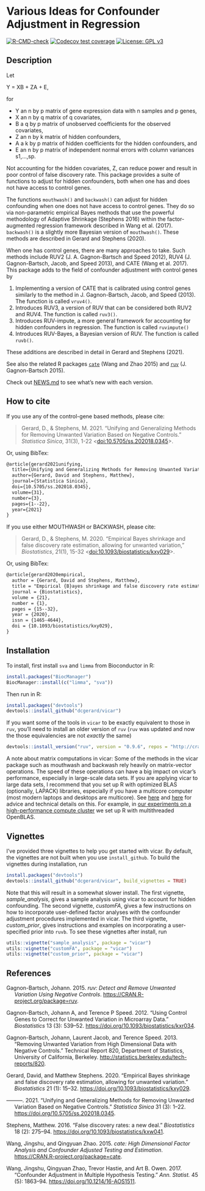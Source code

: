 Various Ideas for Confounder Adjustment in Regression
================

<!-- README.md is generated from README.Rmd. Please edit that file -->
<!-- badges: start -->

[![R-CMD-check](https://github.com/dcgerard/vicar/workflows/R-CMD-check/badge.svg)](https://github.com/dcgerard/vicar/actions)
[![Codecov test
coverage](https://codecov.io/gh/dcgerard/vicar/branch/master/graph/badge.svg)](https://codecov.io/gh/dcgerard/vicar?branch=master)
[![License: GPL
v3](https://img.shields.io/badge/License-GPL%20v3-blue.svg)](https://www.gnu.org/licenses/gpl-3.0)
<!-- badges: end -->

## Description

Let

Y = XB + ZA + E,

for

-   Y an n by p matrix of gene expression data with n samples and p
    genes,
-   X an n by q matrix of q covariates,
-   B a q by p matrix of unobserved coefficients for the observed
    covariates,
-   Z an n by k matrix of hidden confounders,
-   A a k by p matrix of hidden coefficients for the hidden confounders,
    and
-   E an n by p matrix of independent normal errors with column
    variances s1,…,sp.

Not accounting for the hidden covariates, Z, can reduce power and result
in poor control of false discovery rate. This package provides a suite
of functions to adjust for hidden confounders, both when one has and
does not have access to control genes.

The functions `mouthwash()` and `backwash()` can adjust for hidden
confounding when one does not have access to control genes. They do so
via non-parametric empirical Bayes methods that use the powerful
methodology of Adaptive Shrinkage (Stephens 2016) within the
factor-augmented regression framework described in Wang et al. (2017).
`backwash()` is a slightly more Bayesian version of `mouthwash()`. These
methods are described in Gerard and Stephens (2020).

When one has control genes, there are many approaches to take. Such
methods include RUV2 (J. A. Gagnon-Bartsch and Speed 2012), RUV4 (J.
Gagnon-Bartsch, Jacob, and Speed 2013), and CATE (Wang et al. 2017).
This package adds to the field of confounder adjustment with control
genes by

1.  Implementing a version of CATE that is calibrated using control
    genes similarly to the method in J. Gagnon-Bartsch, Jacob, and
    Speed (2013). The function is called `vruv4()`.
2.  Introduces RUV3, a version of RUV that can be considered both RUV2
    and RUV4. The function is called `ruv3()`.
3.  Introduces RUV-impute, a more general framework for accounting for
    hidden confounders in regression. The function is called
    `ruvimpute()`
4.  Introduces RUV-Bayes, a Bayesian version of RUV. The function is
    called `ruvb()`.

These additions are described in detail in Gerard and Stephens (2021).

See also the related R packages
[`cate`](https://cran.r-project.org/package=cate) (Wang and Zhao 2015)
and [`ruv`](https://cran.r-project.org/package=ruv) (J. Gagnon-Bartsch
2015).

Check out [NEWS.md](NEWS.md) to see what’s new with each version.

## How to cite

If you use any of the control-gene based methods, please cite:

> Gerard, D., & Stephens, M. 2021. “Unifying and Generalizing Methods
> for Removing Unwanted Variation Based on Negative Controls.”
> *Statistica Sinica*, 31(3), 1-22
> &lt;[doi:10.5705/ss.202018.0345](https://doi.org/10.5705/ss.202018.0345)&gt;.

Or, using BibTex:

``` tex
@article{gerard2021unifying,
  title={Unifying and Generalizing Methods for Removing Unwanted Variation Based on Negative Controls},
  author={Gerard, David and Stephens, Matthew},
  journal={Statistica Sinica},
  doi={10.5705/ss.202018.0345},
  volume={31},
  number={3},
  pages={1--22},
  year={2021}
}
```

If you use either MOUTHWASH or BACKWASH, please cite:

> Gerard, D., & Stephens, M. 2020. “Empirical Bayes shrinkage and false
> discovery rate estimation, allowing for unwanted variation,”
> *Biostatistics*, 21(1), 15-32
> &lt;[doi:10.1093/biostatistics/kxy029](https://doi.org/10.1093/biostatistics/kxy029)&gt;.

Or, using BibTex:

``` tex
@article{gerard2020empirical,
  author = {Gerard, David and Stephens, Matthew},
  title = "Empirical {B}ayes shrinkage and false discovery rate estimation, allowing for unwanted variation",
  journal = {Biostatistics},
  volume = {21},
  number = {1},
  pages = {15--32},
  year = {2020},
  issn = {1465-4644},
  doi = {10.1093/biostatistics/kxy029},
}
```

## Installation

To install, first install `sva` and `limma` from Bioconductor in R:

``` r
install.packages("BiocManager")
BiocManager::install(c("limma", "sva"))
```

Then run in R:

``` r
install.packages("devtools")
devtools::install_github("dcgerard/vicar")
```

If you want some of the tools in `vicar` to be exactly equivalent to
those in `ruv`, you’ll need to install an older version of `ruv` (`ruv`
was updated and now the those equivalencies are not *exactly* the same)

``` r
devtools::install_version("ruv", version = "0.9.6", repos = "http://cran.us.r-project.org")
```

A note about matrix computations in vicar: Some of the methods in the
vicar package such as mouthwash and backwash rely heavily on
matrix-vector operations. The speed of these operations can have a big
impact on vicar’s performance, especially in large-scale data sets. If
you are applying vicar to large data sets, I recommend that you set up R
with optimized BLAS (optionally, LAPACK) libraries, especially if you
have a multicore computer (most modern laptops and desktops are
multicore). See
[here](https://csgillespie.github.io/efficientR/set-up.html#blas-and-alternative-r-interpreters)
and
[here](https://cran.r-project.org/doc/manuals/r-release/R-admin.html#Linear-algebra)
for advice and technical details on this. For example, in [our
experiments on a high-performance compute
cluster](https://github.com/pcarbo/mouthwash_sims/blob/master/mouthwash.sbatch)
we set up R with multithreaded OpenBLAS.

## Vignettes

I’ve provided three vignettes to help you get started with vicar. By
default, the vignettes are not built when you use `install_github`. To
build the vignettes during installation, run

``` r
install.packages("devtools")
devtools::install_github("dcgerard/vicar", build_vignettes = TRUE)
```

Note that this will result in a somewhat slower install. The first
vignette, *sample\_analysis*, gives a sample analysis using vicar to
account for hidden confounding. The second vignette, *customFA*, gives a
few instructions on how to incorporate user-defined factor analyses with
the confounder adjustment procedures implemented in vicar. The third
vignette, *custom\_prior*, gives instructions and examples on
incorporating a user-specified prior into `ruvb`. To see these vignettes
after install, run

``` r
utils::vignette("sample_analysis", package = "vicar")
utils::vignette("customFA", package = "vicar")
utils::vignette("custom_prior", package = "vicar")
```

## References

<div id="refs" class="references csl-bib-body hanging-indent">

<div id="ref-bartsch2015ruv" class="csl-entry">

Gagnon-Bartsch, Johann. 2015. *<span class="nocase">ruv</span>: Detect
and Remove Unwanted Variation Using Negative Controls*.
<https://CRAN.R-project.org/package=ruv>.

</div>

<div id="ref-gagnon2012using" class="csl-entry">

Gagnon-Bartsch, Johann A, and Terence P Speed. 2012. “Using Control
Genes to Correct for Unwanted Variation in Microarray Data.”
*Biostatistics* 13 (3): 539–52.
<https://doi.org/10.1093/biostatistics/kxr034>.

</div>

<div id="ref-gagnon2013removing" class="csl-entry">

Gagnon-Bartsch, Johann, Laurent Jacob, and Terence Speed. 2013.
“Removing Unwanted Variation from High Dimensional Data with Negative
Controls.” Technical Report 820, Department of Statistics, University of
California, Berkeley. <http://statistics.berkeley.edu/tech-reports/820>.

</div>

<div id="ref-gerard2020empirical" class="csl-entry">

Gerard, David, and Matthew Stephens. 2020. “<span
class="nocase">Empirical Bayes shrinkage and false discovery rate
estimation, allowing for unwanted variation</span>.” *Biostatistics* 21
(1): 15–32. <https://doi.org/10.1093/biostatistics/kxy029>.

</div>

<div id="ref-gerard2021unifying" class="csl-entry">

———. 2021. “Unifying and Generalizing Methods for Removing Unwanted
Variation Based on Negative Controls.” *Statistica Sinica* 31 (3): 1–22.
<https://doi.org/10.5705/ss.202018.0345>.

</div>

<div id="ref-stephens2016false" class="csl-entry">

Stephens, Matthew. 2016. “<span class="nocase">False discovery rates: a
new deal</span>.” *Biostatistics* 18 (2): 275–94.
<https://doi.org/10.1093/biostatistics/kxw041>.

</div>

<div id="ref-wang2015cate" class="csl-entry">

Wang, Jingshu, and Qingyuan Zhao. 2015. *<span
class="nocase">cate</span>: High Dimensional Factor Analysis and
Confounder Adjusted Testing and Estimation*.
<https://CRAN.R-project.org/package=cate>.

</div>

<div id="ref-wang2017confounder" class="csl-entry">

Wang, Jingshu, Qingyuan Zhao, Trevor Hastie, and Art B. Owen. 2017.
“Confounder Adjustment in Multiple Hypothesis Testing.” *Ann. Statist.*
45 (5): 1863–94. <https://doi.org/10.1214/16-AOS1511>.

</div>

</div>
